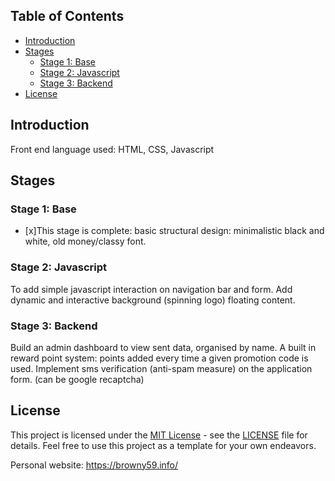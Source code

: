 ## Table of Contents
- [Introduction](#introduction)
- [Stages](#stages)
  - [Stage 1: Base](#stage-1_base)
  - [Stage 2: Javascript](#stage-2-javascript)
  - [Stage 3: Backend](#stage-3-backend)
- [License](#license)

## Introduction
Front end language used: HTML, CSS, Javascript

## Stages

### Stage 1: Base 
- [x]This stage is complete: basic structural design: minimalistic black and white, old money/classy font.

### Stage 2: Javascript
To add simple javascript interaction on navigation bar and form. Add dynamic and interactive background (spinning logo) floating content. 

### Stage 3: Backend
Build an admin dashboard to view sent data, organised by name. A built in reward point system: points added every time a given promotion code is used. 
Implement sms verification (anti-spam measure) on the application form. (can be google recaptcha)


## License
This project is licensed under the [MIT License](LICENSE) - see the [LICENSE](LICENSE) file for details. Feel free to use this project as a template for your own endeavors.


Personal website: https://browny59.info/
